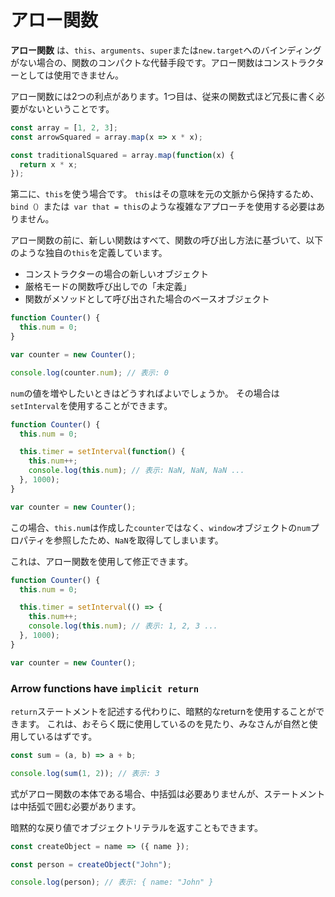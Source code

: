 # **アロー関数**

**アロー関数** は、`this`、`arguments`、`super`または`new.target`へのバインディングがない場合の、関数のコンパクトな代替手段です。アロー関数はコンストラクターとしては使用できません。

アロー関数には2つの利点があります。1つ目は、従来の関数式ほど冗長に書く必要がないということです。

```js
const array = [1, 2, 3];
const arrowSquared = array.map(x => x * x);

const traditionalSquared = array.map(function(x) {
  return x * x;
});
```
第二に、`this`を使う場合です。
`this`はその意味を元の文脈から保持するため、` bind（） `または` var that = this`のような複雑なアプローチを使用する必要はありません。

アロー関数の前に、新しい関数はすべて、関数の呼び出し方法に基づいて、以下のような独自の`this`を定義しています。

- コンストラクターの場合の新しいオブジェクト
- 厳格モードの関数呼び出しでの「未定義」
- 関数がメソッドとして呼び出された場合のベースオブジェクト


```js
function Counter() {
  this.num = 0;
}

var counter = new Counter();

console.log(counter.num); // 表示: 0
```

`num`の値を増やしたいときはどうすればよいでしょうか。
その場合は`setInterval`を使用することができます。

```js
function Counter() {
  this.num = 0;

  this.timer = setInterval(function() {
    this.num++;
    console.log(this.num); // 表示: NaN, NaN, NaN ...
  }, 1000);
}

var counter = new Counter();
```

この場合、`this.num`は作成した`counter`ではなく、`window`オブジェクトの`num`プロパティを参照したため、`NaN`を取得してしまいます。

これは、アロー関数を使用して修正できます。


```js
function Counter() {
  this.num = 0;

  this.timer = setInterval(() => {
    this.num++;
    console.log(this.num); // 表示: 1, 2, 3 ...
  }, 1000);
}

var counter = new Counter();
```

### **Arrow functions have `implicit return`**

`return`ステートメントを記述する代わりに、暗黙的なreturnを使用することができます。
これは、おそらく既に使用しているのを見たり、みなさんが自然と使用しているはずです。


```js
const sum = (a, b) => a + b;

console.log(sum(1, 2)); // 表示: 3
```

式がアロー関数の本体である場合、中括弧は必要ありませんが、ステートメントは中括弧で囲む必要があります。

暗黙的な戻り値でオブジェクトリテラルを返すこともできます。

```js
const createObject = name => ({ name });

const person = createObject("John");

console.log(person); // 表示: { name: "John" }
```
